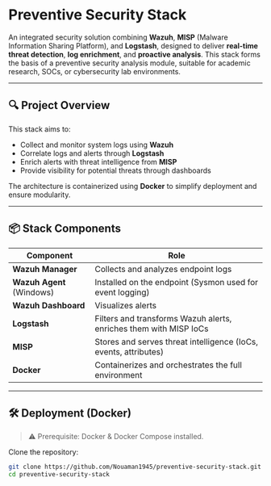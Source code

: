 # Preventive Security Stack

An integrated security solution combining **Wazuh**, **MISP** (Malware Information Sharing Platform), and **Logstash**, designed to deliver **real-time threat detection**, **log enrichment**, and **proactive analysis**. This stack forms the basis of a preventive security analysis module, suitable for academic research, SOCs, or cybersecurity lab environments.

---

## 🔍 Project Overview

This stack aims to:
- Collect and monitor system logs using **Wazuh**
- Correlate logs and alerts through **Logstash**
- Enrich alerts with threat intelligence from **MISP**
- Provide visibility for potential threats through dashboards

The architecture is containerized using **Docker** to simplify deployment and ensure modularity.

---

## 📦 Stack Components

| Component | Role |
|----------|------|
| **Wazuh Manager** | Collects and analyzes endpoint logs |
| **Wazuh Agent** (Windows) | Installed on the endpoint (Sysmon used for event logging) |
| **Wazuh Dashboard** | Visualizes alerts |
| **Logstash** | Filters and transforms Wazuh alerts, enriches them with MISP IoCs |
| **MISP** | Stores and serves threat intelligence (IoCs, events, attributes) |
| **Docker** | Containerizes and orchestrates the full environment |

---

## 🛠️ Deployment (Docker)

> ⚠️ Prerequisite: Docker & Docker Compose installed.

Clone the repository:

```bash
git clone https://github.com/Nouaman1945/preventive-security-stack.git
cd preventive-security-stack
